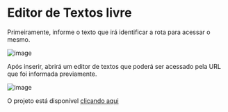 # Editor de Textos livre

Primeiramente, informe o texto que irá identificar a rota para acessar o mesmo.

![image](https://user-images.githubusercontent.com/16282738/192912405-d90c8fbe-3d6c-412c-9edd-27acb304e8cc.png)

Após inserir, abrirá um editor de textos que poderá ser acessado pela URL que foi informada previamente.


![image](https://user-images.githubusercontent.com/16282738/192912770-f5c52741-753b-4f02-ba91-f934612f4c49.png)

O projeto está disponível [clicando aqui](https://react-texto.vercel.app)
